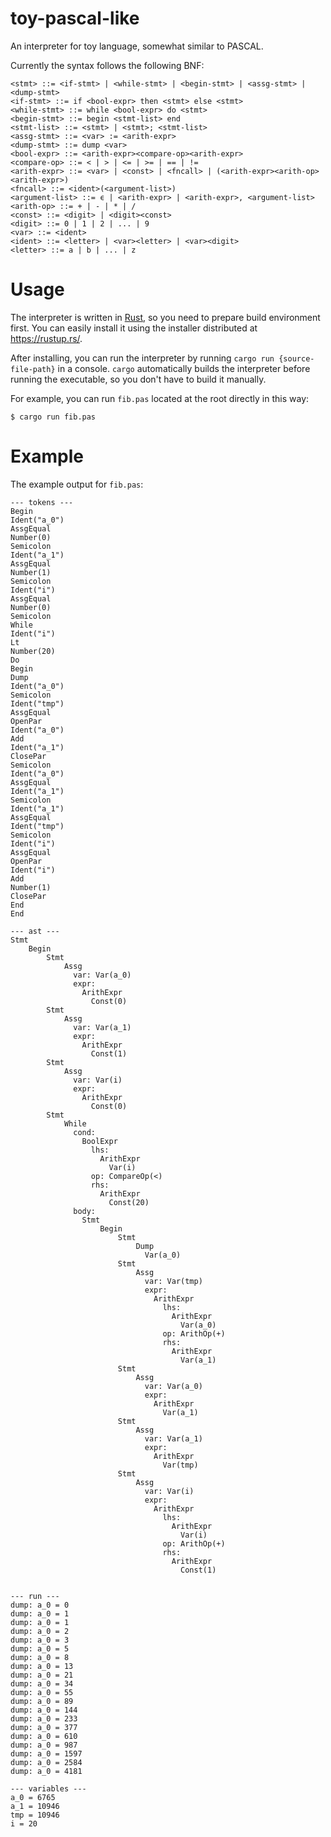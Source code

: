 # toy-pascal-like

An interpreter for toy language, somewhat similar to PASCAL.

Currently the syntax follows the following BNF:

```bnf
<stmt> ::= <if-stmt> | <while-stmt> | <begin-stmt> | <assg-stmt> | <dump-stmt>
<if-stmt> ::= if <bool-expr> then <stmt> else <stmt>
<while-stmt> ::= while <bool-expr> do <stmt>
<begin-stmt> ::= begin <stmt-list> end
<stmt-list> ::= <stmt> | <stmt>; <stmt-list>
<assg-stmt> ::= <var> := <arith-expr>
<dump-stmt> ::= dump <var>
<bool-expr> ::= <arith-expr><compare-op><arith-expr>
<compare-op> ::= < | > | <= | >= | == | !=
<arith-expr> ::= <var> | <const> | <fncall> | (<arith-expr><arith-op><arith-expr>)
<fncall> ::= <ident>(<argument-list>)
<argument-list> ::= ϵ | <arith-expr> | <arith-expr>, <argument-list>
<arith-op> ::= + | - | * | /
<const> ::= <digit> | <digit><const>
<digit> ::= 0 | 1 | 2 | ... | 9
<var> ::= <ident>
<ident> ::= <letter> | <var><letter> | <var><digit>
<letter> ::= a | b | ... | z
```

# Usage

The interpreter is written in [Rust](https://www.rust-lang.org/ja), so you need to prepare build environment first. You can easily install it using the installer distributed at <https://rustup.rs/>.

After installing, you can run the interpreter by running `cargo run {source-file-path}` in a console. `cargo` automatically builds the interpreter before running the executable, so you don't have to build it manually.

For example, you can run `fib.pas` located at the root directly in this way:

```
$ cargo run fib.pas
```

# Example

The example output for `fib.pas`:

```text
--- tokens ---
Begin
Ident("a_0")
AssgEqual
Number(0)
Semicolon
Ident("a_1")
AssgEqual
Number(1)
Semicolon
Ident("i")
AssgEqual
Number(0)
Semicolon
While
Ident("i")
Lt
Number(20)
Do
Begin
Dump
Ident("a_0")
Semicolon
Ident("tmp")
AssgEqual
OpenPar
Ident("a_0")
Add
Ident("a_1")
ClosePar
Semicolon
Ident("a_0")
AssgEqual
Ident("a_1")
Semicolon
Ident("a_1")
AssgEqual
Ident("tmp")
Semicolon
Ident("i")
AssgEqual
OpenPar
Ident("i")
Add
Number(1)
ClosePar
End
End

--- ast ---
Stmt
    Begin
        Stmt
            Assg
              var: Var(a_0)
              expr:
                ArithExpr
                  Const(0)
        Stmt
            Assg
              var: Var(a_1)
              expr:
                ArithExpr
                  Const(1)
        Stmt
            Assg
              var: Var(i)
              expr:
                ArithExpr
                  Const(0)
        Stmt
            While
              cond:
                BoolExpr
                  lhs:
                    ArithExpr
                      Var(i)
                  op: CompareOp(<)
                  rhs:
                    ArithExpr
                      Const(20)
              body:
                Stmt
                    Begin
                        Stmt
                            Dump
                              Var(a_0)
                        Stmt
                            Assg
                              var: Var(tmp)
                              expr:
                                ArithExpr
                                  lhs:
                                    ArithExpr
                                      Var(a_0)
                                  op: ArithOp(+)
                                  rhs:
                                    ArithExpr
                                      Var(a_1)
                        Stmt
                            Assg
                              var: Var(a_0)
                              expr:
                                ArithExpr
                                  Var(a_1)
                        Stmt
                            Assg
                              var: Var(a_1)
                              expr:
                                ArithExpr
                                  Var(tmp)
                        Stmt
                            Assg
                              var: Var(i)
                              expr:
                                ArithExpr
                                  lhs:
                                    ArithExpr
                                      Var(i)
                                  op: ArithOp(+)
                                  rhs:
                                    ArithExpr
                                      Const(1)


--- run ---
dump: a_0 = 0
dump: a_0 = 1
dump: a_0 = 1
dump: a_0 = 2
dump: a_0 = 3
dump: a_0 = 5
dump: a_0 = 8
dump: a_0 = 13
dump: a_0 = 21
dump: a_0 = 34
dump: a_0 = 55
dump: a_0 = 89
dump: a_0 = 144
dump: a_0 = 233
dump: a_0 = 377
dump: a_0 = 610
dump: a_0 = 987
dump: a_0 = 1597
dump: a_0 = 2584
dump: a_0 = 4181

--- variables ---
a_0 = 6765
a_1 = 10946
tmp = 10946
i = 20
```
